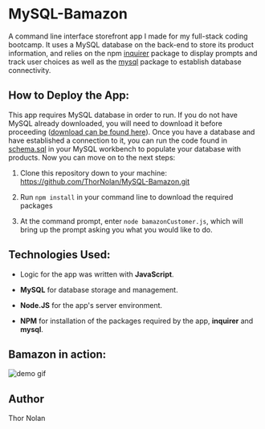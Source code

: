 MySQL-Bamazon
====================================================
A command line interface storefront app I made for my full-stack coding bootcamp. It uses a MySQL database on the back-end to store its product information, and relies on the npm [inquirer](https://www.npmjs.com/package/inquirer) package to display prompts and track user choices as well as the [mysql](https://www.npmjs.com/package/mysql) package to establish database connectivity. 

## How to Deploy the App:

This app requires MySQL database in order to run. If you do not have MySQL already downloaded, you will need to download it before proceeding ([download can be found here](https://dev.mysql.com/doc/refman/5.6/en/installing.html)). Once you have a database and have established a connection to it, you can run the code found in [schema.sql](schema.sql) in your MySQL workbench to populate your database with products. Now you can move on to the next steps:

1. Clone this repository down to your machine: https://github.com/ThorNolan/MySQL-Bamazon.git
   
2. Run `npm install` in your command line to download the required packages
   
3. At the command prompt, enter `node bamazonCustomer.js`, which will bring up the prompt asking you what you would like to do.
   

## Technologies Used:

+ Logic for the app was written with **JavaScript**.
  
+ **MySQL** for database storage and management. 
  
+ **Node.JS** for the app's server environment.
  
+ **NPM** for installation of the packages required by the app, **inquirer** and **mysql**.

## Bamazon in action: 

![demo gif](/LIRI-Bot-demo.gif "Demo GIF")

## Author

Thor Nolan
